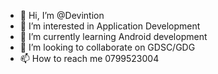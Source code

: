 - 👋 Hi, I’m @Devintion
- 👀 I’m interested in Application Development
- 🌱 I’m currently learning Android development
- 💞️ I’m looking to collaborate on GDSC/GDG
- 📫 How to reach me 0799523004

<!---
Devintion/Devintion is a ✨ special ✨ repository because its `README.md` (this file) appears on your GitHub profile.
You can click the Preview link to take a look at your changes.
--->
